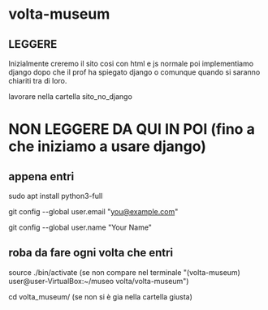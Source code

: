 # volta-museum


## LEGGERE

Inizialmente creremo il sito cosi con html e js normale poi implementiamo django dopo che il prof ha spiegato django o comunque quando si saranno chiariti tra di loro.

lavorare nella cartella sito_no_django






# NON LEGGERE DA QUI IN POI (fino a che iniziamo a usare django)

## appena entri

sudo apt install python3-full

git config --global user.email "you@example.com"

git config --global user.name "Your Name"

## roba da fare ogni volta che entri

source ./bin/activate    (se non compare nel terminale "(volta-museum) user@user-VirtualBox:~/museo volta/volta-museum")

cd volta_museum/   (se non si è gia nella cartella giusta)
